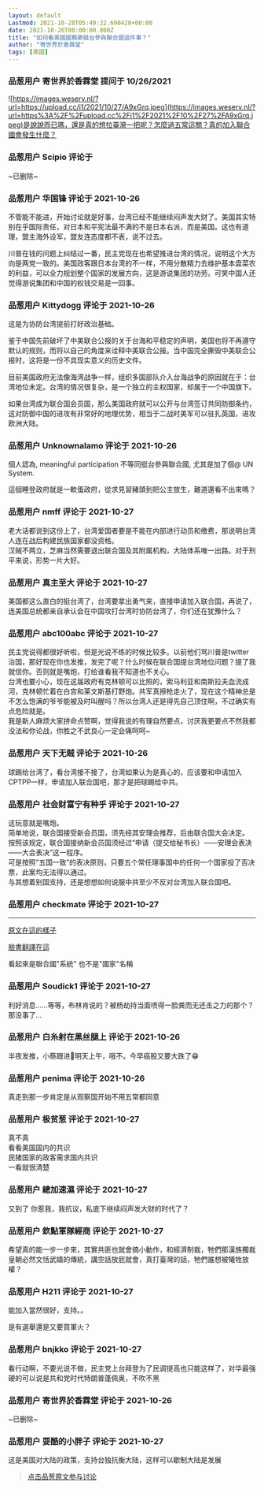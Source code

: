 ```yaml
---
layout: default
Lastmod: 2021-10-28T05:49:22.690428+00:00
date: 2021-10-26T00:00:00.000Z
title: "如何看美國國務卿挺台參與聯合國這件事？"
author: "寄世界於香霖堂"
tags: [美國]
---
```



### 品葱用户 **寄世界於香霖堂** 提问于 10/26/2021
    
![https://images.weserv.nl/?url=https://upload.cc/i1/2021/10/27/A9xGrq.jpeg](https://images.weserv.nl/?url=https%3A%2F%2Fupload.cc%2Fi1%2F2021%2F10%2F27%2FA9xGrq.jpeg)是說說而已嗎，還是真的想拉臺灣一把呢？怎麼過五常這關？真的加入聯合國會發生什麼？
    
                

### 品葱用户 **Scipio** 评论于 
        
~已删除~
        
                

### 品葱用户 **华国锋** 评论于 2021-10-26
        
不管能不能进，开始讨论就是好事，台湾已经不能继续闷声发大财了。美国其实特别在乎国际责任，对日本和平宪法最不满的不是日本右派，而是美国。这也有道理，盟主海外设军，盟友连态度都不表，说不过去。  
  
川普在钱的问题上纠结过一番，民主党现在也希望推进台湾的情况，说明这个大方向是两党一致的。美国政客跟日本台湾的不一样，不用分散精力去维护基本盘菜农的利益，可以全力规划整个国家的发展方向，这是游说集团的功劳。可笑中国人还觉得游说集团和中国的权钱交易是一回事。
        
                

### 品葱用户 **Kittydogg** 评论于 2021-10-26
        
这是为协防台湾提前打好政治基础。  
  
鉴于中国先前破坏了中美联合公报的关于台海和平稳定的声明，美国也将不再遵守默认的规则，而将以自己的角度来诠释中美联合公报。当中国完全撕毁中美联合公报时，这将是一份不具现实意义的历史文件。  
  
目前美国政府无法像海湾战争一样，组织多国部队介入台海战争的原因就在于：台湾地位未定。台湾的情况很复杂，是一个独立的主权国家，却属于一个中国旗下。  
  
如果台湾成为联合国会员国，那么美国政府就可以公开与台湾签订共同防御条约，这对防御中国的进攻有非常好的地理优势，相当于二战时美军可以驻扎英国，进攻欧洲大陆。
        
                

### 品葱用户 **Unknownalamo** 评论于 2021-10-26
        
個人認為, meaningful participation 不等同挺台參與聯合國, 尤其是加了個@ UN System.  
  
這個睡登政府就是一軟蛋政府，從求見習豬頭到把公主放生，難道還看不出來嗎？
        
                

### 品葱用户 **nmff** 评论于 2021-10-27
        
老大话都说到这份上了，台湾爱国者要是不能在内部进行动员和缴费，那说明台湾人连在战后构建民族国家都没资格。  
汉贼不两立，芝麻当然需要退出联合国及其附属机构，大陆体系唯一出路。对于刑平来说，形势一片大好。
        
                

### 品葱用户 **真主至大** 评论于 2021-10-27
        
美国都这么直白的挺台湾了，台湾要拿出勇气来，直接申请加入联合国，再说了，连美国总统都亲自承认会在中国攻打台湾时协防台湾了，你们还在犹豫什么？
        
                

### 品葱用户 **abc100abc** 评论于 2021-10-27
        
民主党说得都很好听啦，但是光说不练的时候比较多。以前他们骂川普是twitter治国，那好现在你也发推，发完了呢？什么时候在联合国提台湾地位问题？提了我就信你。否则就是嘴炮，打给谁看我不知道也不关心。  
台湾也要小心，现在这届政府有克林顿可以比照的，索马利亚和南斯拉夫血流成河，克林顿忙着在白宫和莱文斯基打野炮。共军真擦枪走火了，现在这个精神总是不怎么饱满的爷爷能被及时叫醒吗？所以台湾人还是得先自己顶住啊，不过确实有点危险就是。  
我是新人麻烦大家拼命点赞啊，觉得我说的有理自然要点，讨厌我更要点不然我都没法和你论战，你胜之不武良心一定会痛呵呵~
        
                

### 品葱用户 **天下无贼** 评论于 2021-10-26
        
球踢给台湾了，看台湾接不接了，台湾如果认为是真心的，应该要和申请加入CPTPP一样，申请加入联合国吧，那才是把球踢给中共。
        
                

### 品葱用户 **社会财富宁有种乎** 评论于 2021-10-27
        
这玩意就是嘴炮。  
简单地说，联合国接受新会员国，须先经其安理会推荐，后由联合国大会决定。  
按照该规定，联合国接纳新会员国须经过“申请（提交给秘书长）——安理会表决——大会表决”这一程序。  
可是按照“五国一致”的表决原则，只要五个常任理事国中的任何一个国家投了否决票，此案均无法得以通过。  
与其想着别国支持，还是想想如何说服中共至少不反对台湾加入联合国吧。
        
                

### 品葱用户 **checkmate** 评论于 2021-10-27
        
* * *

  
[原文在這的樣子]( "https://www.state.gov/supporting-taiwans-participation-in-the-un-system/")  
  
  
[臉書翻譯在這]( "https://www.facebook.com/mindiworldnews/posts/941341709822530?__tn__=K-R")  
  
看起來是聯合國"系統" 也不是"國家"名稱
        
                

### 品葱用户 **Soudick1** 评论于 2021-10-27
        
利好消息......等等，布林肯说的？被杨劫持当面喷得一脸粪而无还击之力的那个？那没事了...
        
                

### 品葱用户 **白糸射在黑丝腿上** 评论于 2021-10-26
        
半夜发推，小蔡跟进🤭明天上午，哦不。今早癌股又要大跌了😁
        
                

### 品葱用户 **penima** 评论于 2021-10-26
        
真走到那一步肯定是从观察国开始不用五常都同意
        
                

### 品葱用户 **极贫葱** 评论于 2021-10-27
        
真不真  
看看美国国内的共识  
民猪国家的政客需求国内共识  
一看就很清楚
        
                

### 品葱用户 **總加速濕** 评论于 2021-10-27
        
又到了 你惹我，我抗议，私底下继续闷声发大财的时代了？
        
                

### 品葱用户 **欽點軍隊經商** 评论于 2021-10-27
        
希望真的能一步一步來，其實共匪也就會搞小動作，和經濟制裁，牠們那漢族獨裁皇朝必然文恬武嬉的傳統，講空話放屁就會，真打臺灣的話，牠們誰想被犧牲放權？
        
                

### 品葱用户 **H211** 评论于 2021-10-27
        
能加入當然很好，支持。。  
  
是有選舉還是又要買軍火？
        
                

### 品葱用户 **bnjkko** 评论于 2021-10-27
        
看行动啊，不要光说不做，民主党上台拜登为了民调提高也只能这样了，对华最强硬的可以说是共和党时代特朗普蓬佩奥，不吹不黑
        
                

### 品葱用户 **寄世界於香霖堂** 评论于 2021-10-26
        
~已删除~
        
                

### 品葱用户 **耍酷的小胖子** 评论于 2021-10-27
        
这是美国对大陆的政策，支持台独抗衡大陆，这样可以歇制大陆是发展
        
                





> [点击品葱原文参与讨论](https://pincong.rocks/question/42667)

